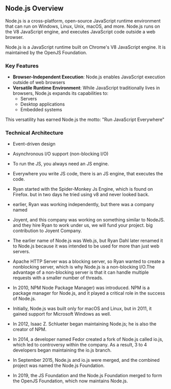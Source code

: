## Node.js Overview

Node.js is a cross-platform, open-source JavaScript runtime environment that can run on Windows, Linux, Unix, macOS, and more. Node.js runs on the V8 JavaScript engine, and executes JavaScript code outside a web browser.

Node.js is a JavaScript runtime built on Chrome's V8 JavaScript engine. It is maintained by the OpenJS Foundation.

### Key Features

- **Browser-Independent Execution**: Node.js enables JavaScript execution outside of web browsers
- **Versatile Runtime Environment**: While JavaScript traditionally lives in browsers, Node.js expands its capabilities to:
  - Servers
  - Desktop applications
  - Embedded systems

This versatility has earned Node.js the motto: "Run JavaScript Everywhere"

### Technical Architecture

- Event-driven design
- Asynchronous I/O support (non-blocking I/O)

- To run the JS, you always need an JS engine.
- Everywhere you write JS code, there is an JS engine, that executes the code.
- Ryan started with the Spider-Monkey Js Engine, which is found on Firefox.
but in two days he tried using v8 and never looked back.
- earlier, Ryan was working independently, but there was a company named
- Joyent, and this company was working on something similar to NodeJS. and
they hire Ryan to work under us, we will fund your project. big contribution to
Joyent Company.
- The earlier name of Node.js was Web.js, but Ryan Dahl later renamed it to
Node.js because it was intended to be used for more than just web servers.
- Apache HTTP Server was a blocking server, so Ryan wanted to create a nonblocking server, which is why Node.js is a non-blocking I/O.The advantage of
a non-blocking server is that it can handle multiple requests with a smaller
number of threads.
- In 2010, NPM Node Package Manager) was introduced. NPM is a package
manager for Node.js, and it played a critical role in the success of Node.js.
- Initially, Node.js was built only for macOS and Linux, but in 2011, it gained
support for Microsoft Windows as well.
- In 2012, Isaac Z. Schlueter began maintaining Node.js; he is also the creator
of NPM.
- In 2014, a developer named Fedor created a fork of Node.js called io.js, which led to controversy within the company. As a result, 3 to 4 developers began maintaining the io.js branch.
- In September 2015, Node.js and io.js were merged, and the combined project
was named the Node.js Foundation.
- In 2019, the JS Foundation and the Node.js Foundation merged to form the
OpenJS Foundation, which now maintains Node.js.